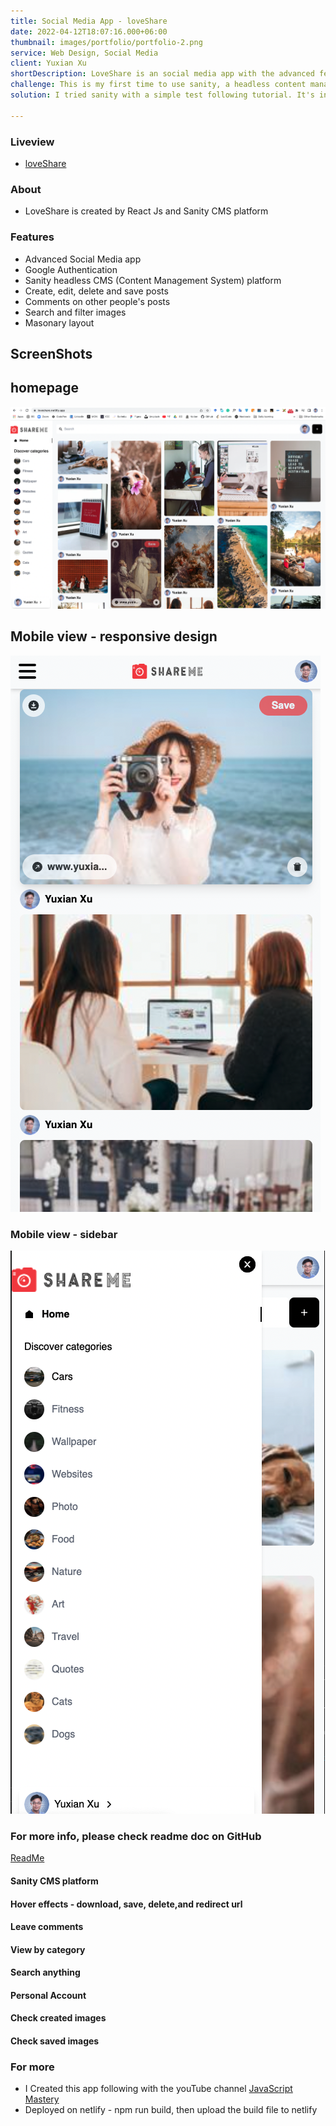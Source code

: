 ```yaml
---
title: Social Media App - loveShare
date: 2022-04-12T18:07:16.000+06:00
thumbnail: images/portfolio/portfolio-2.png
service: Web Design, Social Media
client: Yuxian Xu
shortDescription: LoveShare is an social media app with the advanced features. Created by React Js and Sanity CMS platform
challenge: This is my first time to use sanity, a headless content management platform.
solution: I tried sanity with a simple test following tutorial. It's interesting. Sanity can help manage blog content such as posts, users, and comments.

---
```

### Liveview
- [loveShare](https://loveshare.netlify.app)

### About
- LoveShare is created by React Js and Sanity CMS platform

### Features
- Advanced Social Media app
- Google Authentication
- Sanity headless CMS (Content Management System) platform
- Create, edit, delete and save posts
- Comments on other people's posts
- Search and filter images
- Masonary layout

## ScreenShots

## homepage

![Homepage](https://github.com/yuxianxu/social-image-sharing/blob/2cdbd8785b86e292aeb4d5b329efc58e83b7a320/screeshots/Screen%20Shot%202022-04-20%20at%2011.36.37%20AM.png)

## Mobile view - responsive design

![Mobile](https://github.com/yuxianxu/social-image-sharing/blob/feceab09c38ebb5a469553cc4bfd5b751ad15092/screeshots/Screen%20Shot%202022-04-18%20at%208.32.41%20PM.png)

### Mobile view - sidebar
![Sidebar](https://github.com/yuxianxu/social-image-sharing/blob/c9a4a506f730c14d3b4d0510926f60a3bf0829db/screeshots/Screen%20Shot%202022-04-18%20at%208.32.57%20PM.png)

### For more info, please check readme doc on GitHub
[ReadMe](https://github.com/yuxianxu/social-image-sharing/blob/main/README.md)

#### Sanity CMS platform

#### Hover effects - download, save, delete,and redirect url

#### Leave comments

#### View by category

#### Search anything

#### Personal Account

#### Check created images

#### Check saved images

### For more
- I Created this app following with the youTube channel [JavaScript Mastery](https://youtu.be/1RHDhtbqo94)
- Deployed on netlify - npm run build, then upload the build file to netlify
